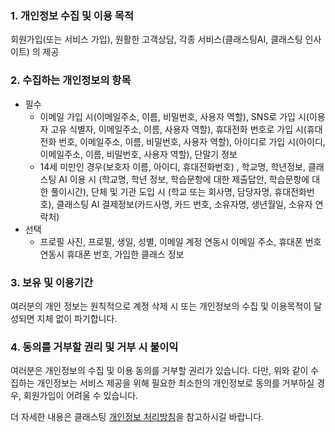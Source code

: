### 1. 개인정보 수집 및 이용 목적

회원가입(또는 서비스 가입), 원활한 고객상담, 각종 서비스(클래스팅AI, 클래스팅 인사이트) 의 제공

### 2. 수집하는 개인정보의 항목

- 필수
  - 이메일 가입 시(이메일주소, 이름, 비밀번호, 사용자 역할), SNS로 가입 시(이용자 고유 식별자, 이메일주소, 이름, 사용자 역할), 휴대전화 번호로 가입 시(휴대전화 번호, 이메일주소, 이름, 비밀번호, 사용자 역할), 아이디로 가입 시(아이디, 이메일주소, 이름, 비밀번호, 사용자 역할), 단말기 정보
  - 14세 미만인 경우(보호자 이름, 아이디, 휴대전화번호) , 학교명, 학년정보,  클래스팅 AI 이용 시 (학교명, 학년 정보, 학습문항에 대한 제출답안, 학습문항에 대한 풀이시간), 단체 및 기관 도입 시 (학교 또는 회사명, 담당자명, 휴대전화번호), 클래스팅 AI 결제정보(카드사명, 카드 번호, 소유자명, 생년월일, 소유자 연락처)
- 선택
  - 프로필 사진, 프로필, 생일, 성별, 이메일 계정 연동시 이메일 주소, 휴대폰 번호 연동시 휴대폰 번호, 가입한 클래스 정보



### 3. 보유 및 이용기간

여러분의 개인 정보는 원칙적으로 계정 삭제 시 또는 개인정보의 수집 및 이용목적이 달성되면 지체 없이 파기합니다.

### 4. 동의를 거부할 권리 및 거부 시 불이익

여러분은 개인정보의 수집 및 이용 동의를 거부할 권리가 있습니다. 다만, 위와 같이 수집하는 개인정보는 서비스 제공을 위해 필요한 최소한의 개인정보로 동의를 거부하실 경우, 회원가입이 어려울 수 있습니다.
 
더 자세한 내용은 클래스팅 [개인정보 처리방침](https://www.classting.com/policies/privacy)을 참고하시길 바랍니다.
